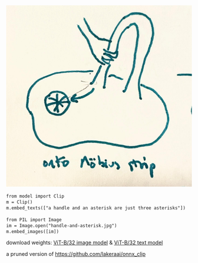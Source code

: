 ![handle-and-asterisk](./handle-and-asterisk.jpg)

```
from model import Clip
m = Clip()
m.embed_texts(["a handle and an asterisk are just three asterisks"])

from PIL import Image
im = Image.open("handle-and-asterisk.jpg")
m.embed_images([im])
```

download weights:
[ViT-B/32 image model](https://lakera-clip.s3.eu-west-1.amazonaws.com/clip_image_model_vitb32.onnx)
& [ViT-B/32 text model](https://lakera-clip.s3.eu-west-1.amazonaws.com/clip_text_model_vitb32.onnx)

a pruned version of https://github.com/lakeraai/onnx_clip
